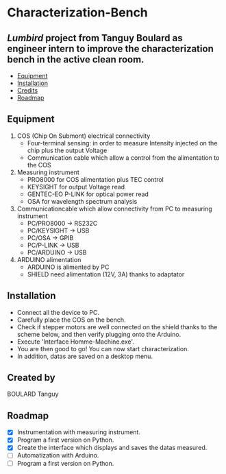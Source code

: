 # Characterization-Bench

## *Lumbird* project from **Tanguy Boulard** as engineer intern to improve the characterization bench in the active clean room.

  - [Equipment](#Equipment)
  - [Installation](#installation)
  - [Credits](#credits)
  - [Roadmap](#roadmap)

## Equipment

1. COS (Chip On Submont) electrical connectivity
	- Four-terminal sensing: in order to measure Intensity injected on the chip plus the output Voltage
	- Communication cable which allow a control from the alimentation to the COS
2. Measuring instrument
	- PRO8000 for COS alimentation plus TEC control
	- KEYSIGHT for output Voltage read
	- GENTEC-EO P-LINK for optical power read
	- OSA for wavelength spectrum analysis
3. Communicationcable which allow connectivity from PC to measuring instrument
	- PC/PRO8000 -> RS232C
	- PC/KEYSIGHT -> USB
	- PC/OSA -> GPIB
	- PC/P-LINK -> USB
	- PC/ARDUINO -> USB
4. ARDUINO alimentation
	- ARDUINO is alimented by PC
	- SHIELD need alimentation (12V, 3A) thanks to adaptator

## Installation

  * Connect all the device to PC.  
  * Carefully place the COS on the bench.  
  * Check if stepper motors are well connected on the shield thanks to the scheme below,  and then verify plugging onto the Arduino.  
  * Execute 'Interface Homme-Machine.exe'.
  * You are then good to go! You can now start characterization. 
  * In addition, datas are saved on a desktop menu.

## Created by

BOULARD Tanguy 

## Roadmap

  - [x] Instrumentation with measuring instrument.
  - [x] Program a first version on Python.
  - [x] Create the interface which displays and saves the datas measured.
  - [ ] Automatization with Arduino.
  - [ ] Program a first version on Python.
